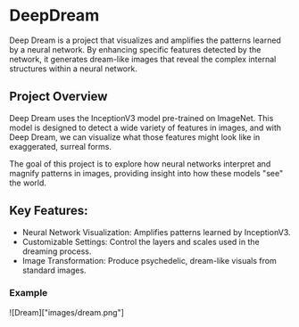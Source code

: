 # DeepDream
Deep Dream is a project that visualizes and amplifies the patterns learned by a neural network. By enhancing specific features detected by the network, it generates dream-like images that reveal the complex internal structures within a neural network.

## Project Overview
Deep Dream uses the InceptionV3 model pre-trained on ImageNet. This model is designed to detect a wide variety of features in images, and with Deep Dream, we can visualize what those features might look like in exaggerated, surreal forms.

The goal of this project is to explore how neural networks interpret and magnify patterns in images, providing insight into how these models "see" the world.

## Key Features:
 * Neural Network Visualization: Amplifies patterns learned by InceptionV3.
 * Customizable Settings: Control the layers and scales used in the dreaming process.
 * Image Transformation: Produce psychedelic, dream-like visuals from standard images.

### Example
![Dream]["images/dream.png"]
